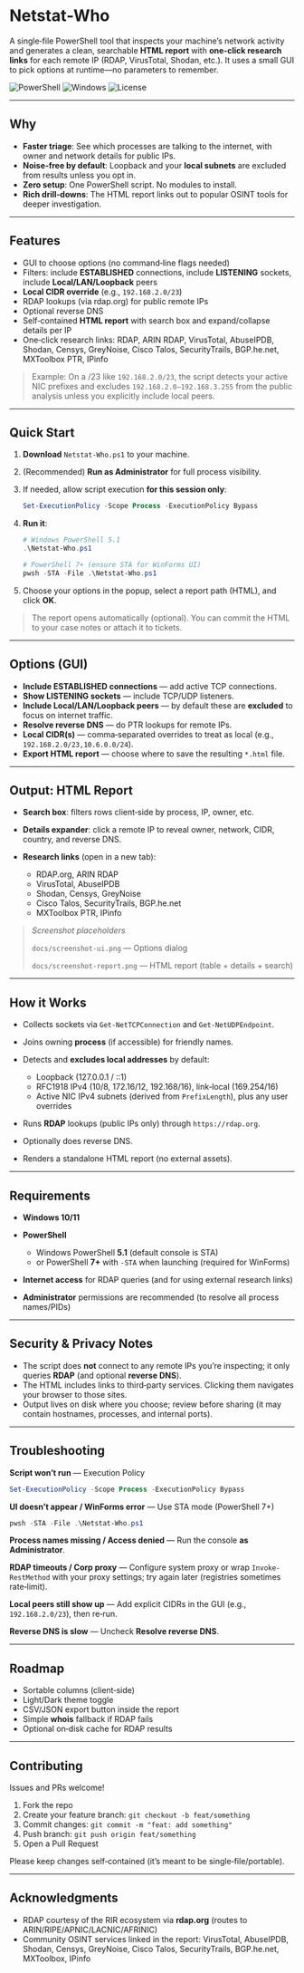 # Netstat‑Who

A single‑file PowerShell tool that inspects your machine’s network activity and generates a clean, searchable **HTML report** with **one‑click research links** for each remote IP (RDAP, VirusTotal, Shodan, etc.). It uses a small GUI to pick options at runtime—no parameters to remember.

![PowerShell](https://img.shields.io/badge/PowerShell-5.1%2B-5391FE?logo=powershell\&logoColor=white)
![Windows](https://img.shields.io/badge/Windows-10%2F11-0078D6?logo=windows\&logoColor=white)
![License](https://img.shields.io/badge/License-MIT-green)

---

## Why

* **Faster triage**: See which processes are talking to the internet, with owner and network details for public IPs.
* **Noise‑free by default**: Loopback and your **local subnets** are excluded from results unless you opt in.
* **Zero setup**: One PowerShell script. No modules to install.
* **Rich drill‑downs**: The HTML report links out to popular OSINT tools for deeper investigation.

---

## Features

* GUI to choose options (no command‑line flags needed)
* Filters: include **ESTABLISHED** connections, include **LISTENING** sockets, include **Local/LAN/Loopback** peers
* **Local CIDR override** (e.g., `192.168.2.0/23`)
* RDAP lookups (via rdap.org) for public remote IPs
* Optional reverse DNS
* Self‑contained **HTML report** with search box and expand/collapse details per IP
* One‑click research links: RDAP, ARIN RDAP, VirusTotal, AbuseIPDB, Shodan, Censys, GreyNoise, Cisco Talos, SecurityTrails, BGP.he.net, MXToolbox PTR, IPinfo

> Example: On a /23 like `192.168.2.0/23`, the script detects your active NIC prefixes and excludes `192.168.2.0–192.168.3.255` from the public analysis unless you explicitly include local peers.

---

## Quick Start

1. **Download** `Netstat-Who.ps1` to your machine.
2. (Recommended) **Run as Administrator** for full process visibility.
3. If needed, allow script execution **for this session only**:

   ```powershell
   Set-ExecutionPolicy -Scope Process -ExecutionPolicy Bypass
   ```
4. **Run it**:

   ```powershell
   # Windows PowerShell 5.1
   .\Netstat-Who.ps1

   # PowerShell 7+ (ensure STA for WinForms UI)
   pwsh -STA -File .\Netstat-Who.ps1
   ```
5. Choose your options in the popup, select a report path (HTML), and click **OK**.

> The report opens automatically (optional). You can commit the HTML to your case notes or attach it to tickets.

---

## Options (GUI)

* **Include ESTABLISHED connections** — add active TCP connections.
* **Show LISTENING sockets** — include TCP/UDP listeners.
* **Include Local/LAN/Loopback peers** — by default these are **excluded** to focus on internet traffic.
* **Resolve reverse DNS** — do PTR lookups for remote IPs.
* **Local CIDR(s)** — comma‑separated overrides to treat as local (e.g., `192.168.2.0/23,10.6.0.0/24`).
* **Export HTML report** — choose where to save the resulting `*.html` file.

---

## Output: HTML Report

* **Search box**: filters rows client‑side by process, IP, owner, etc.
* **Details expander**: click a remote IP to reveal owner, network, CIDR, country, and reverse DNS.
* **Research links** (open in a new tab):

  * RDAP.org, ARIN RDAP
  * VirusTotal, AbuseIPDB
  * Shodan, Censys, GreyNoise
  * Cisco Talos, SecurityTrails, BGP.he.net
  * MXToolbox PTR, IPinfo

> *Screenshot placeholders*
>
> `docs/screenshot-ui.png` — Options dialog
>
> `docs/screenshot-report.png` — HTML report (table + details + search)

---

## How it Works

* Collects sockets via `Get-NetTCPConnection` and `Get-NetUDPEndpoint`.
* Joins owning **process** (if accessible) for friendly names.
* Detects and **excludes local addresses** by default:

  * Loopback (127.0.0.1 / ::1)
  * RFC1918 IPv4 (10/8, 172.16/12, 192.168/16), link‑local (169.254/16)
  * Active NIC IPv4 subnets (derived from `PrefixLength`), plus any user overrides
* Runs **RDAP** lookups (public IPs only) through `https://rdap.org`.
* Optionally does reverse DNS.
* Renders a standalone HTML report (no external assets).

---

## Requirements

* **Windows 10/11**
* **PowerShell**

  * Windows PowerShell **5.1** (default console is STA)
  * or PowerShell **7+** with `-STA` when launching (required for WinForms)
* **Internet access** for RDAP queries (and for using external research links)
* **Administrator** permissions are recommended (to resolve all process names/PIDs)

---

## Security & Privacy Notes

* The script does **not** connect to any remote IPs you’re inspecting; it only queries **RDAP** (and optional **reverse DNS**).
* The HTML includes links to third‑party services. Clicking them navigates your browser to those sites.
* Output lives on disk where you choose; review before sharing (it may contain hostnames, processes, and internal ports).

---

## Troubleshooting

**Script won’t run** — Execution Policy

```powershell
Set-ExecutionPolicy -Scope Process -ExecutionPolicy Bypass
```

**UI doesn’t appear / WinForms error** — Use STA mode (PowerShell 7+)

```powershell
pwsh -STA -File .\Netstat-Who.ps1
```

**Process names missing / Access denied** — Run the console **as Administrator**.

**RDAP timeouts / Corp proxy** — Configure system proxy or wrap `Invoke-RestMethod` with your proxy settings; try again later (registries sometimes rate‑limit).

**Local peers still show up** — Add explicit CIDRs in the GUI (e.g., `192.168.2.0/23`), then re‑run.

**Reverse DNS is slow** — Uncheck **Resolve reverse DNS**.

---

## Roadmap

* Sortable columns (client‑side)
* Light/Dark theme toggle
* CSV/JSON export button inside the report
* Simple **whois** fallback if RDAP fails
* Optional on‑disk cache for RDAP results

---

## Contributing

Issues and PRs welcome!

1. Fork the repo
2. Create your feature branch: `git checkout -b feat/something`
3. Commit changes: `git commit -m "feat: add something"`
4. Push branch: `git push origin feat/something`
5. Open a Pull Request

Please keep changes self‑contained (it’s meant to be single‑file/portable).

---

## Acknowledgments

* RDAP courtesy of the RIR ecosystem via **rdap.org** (routes to ARIN/RIPE/APNIC/LACNIC/AFRINIC)
* Community OSINT services linked in the report: VirusTotal, AbuseIPDB, Shodan, Censys, GreyNoise, Cisco Talos, SecurityTrails, BGP.he.net, MXToolbox, IPinfo
